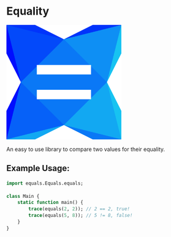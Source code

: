 # Equality

![Equality](logo.png)

An easy to use library to compare two values for their equality.

## Example Usage:

```haxe
import equals.Equals.equals;

class Main {
    static function main() {
        trace(equals(2, 2)); // 2 == 2, true!
        trace(equals(5, 8)); // 5 != 8, false!
    }
}
```